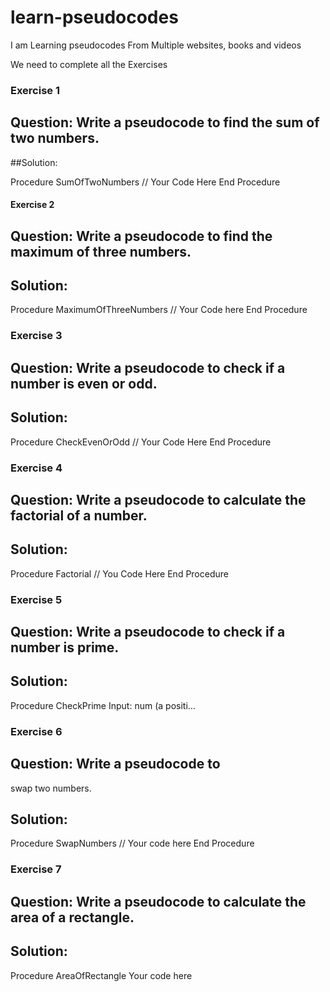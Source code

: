 # learn-pseudocodes
I am Learning pseudocodes From Multiple websites, books and videos 

We need to complete all the Exercises

### Exercise 1
## Question: Write a pseudocode to find the sum of two numbers.

##Solution:

Procedure SumOfTwoNumbers
    // Your Code Here
End Procedure

#### Exercise 2
## Question: Write a pseudocode to find the maximum of three numbers.

## Solution:

Procedure MaximumOfThreeNumbers
    // Your Code here
End Procedure

### Exercise 3
## Question: Write a pseudocode to check if a number is even or odd.

## Solution:

Procedure CheckEvenOrOdd
    // Your Code Here
End Procedure

### Exercise 4
## Question: Write a pseudocode to calculate the factorial of a number.

## Solution:

Procedure Factorial
    // You Code Here
End Procedure

### Exercise 5
## Question: Write a pseudocode to check if a number is prime.

## Solution:

Procedure CheckPrime
    Input: num (a positi…

### Exercise 6
## Question: Write a pseudocode to
swap two numbers.
## Solution:
Procedure SwapNumbers
// Your code here
End Procedure

### Exercise 7
## Question: Write a pseudocode to calculate the area of a rectangle.
## Solution:
Procedure AreaOfRectangle
Your code here

